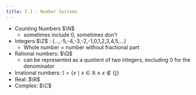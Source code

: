 ```yaml
---
title: 5.1 - Number Systems
---
```


- Counting Numbers $\N$ 
  - sometimes include 0, sometimes don't
- Integers $\Z$ : {...,-5,-4,-3,-2,-1,0,1,2,3,4,5,...}
  - Whole number = number without fractional part
- Rational numbers: $\Q$
  - can be represented as a quotient of two integers, excluding 0 for the denominator
- Irrational numbers: $\mathbb I = \{x \mid x\in \mathbb R \land x \notin \mathbb Q\}$
- Real: $\R$
- Complex: $\C$